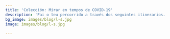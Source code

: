 ```yaml
---
title: 'Colección: Mirar en tempos de COVID-19'
description: 'Fai o teu percorrido a través dos seguintes itinerarios. '
bg_image: images/blog/l-s.jpg
image: images/blog/l-s.jpg

---
```

